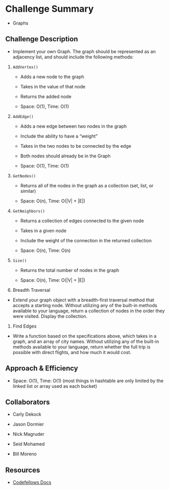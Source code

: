 # Challenge Summary
* Graphs

## Challenge Description
* Implement your own Graph. The graph should be represented as an adjacency list, and should include the following methods:

1. `AddVertex()`

    * Adds a new node to the graph

    * Takes in the value of that node

    * Returns the added node

    * Space: O(1), Time: O(1)

1. `AddEdge()`

    * Adds a new edge between two nodes in the graph

    * Include the ability to have a “weight”

    * Takes in the two nodes to be connected by the edge

    * Both nodes should already be in the Graph

    * Space: O(1), Time: O(1)

1. `GetNodes()`

    * Returns all of the nodes in the graph as a collection (set, list, or similar)

    * Space: O(n), Time: O(|V| + |E|)

1. `GetNeighbors()`

    * Returns a collection of edges connected to the given node

    * Takes in a given node

    * Include the weight of the connection in the returned collection

    * Space: O(n), Time: O(n)

1. `Size()`

    * Returns the total number of nodes in the graph

    * Space: O(n), Time: O(|V| + |E|)

1. Breadth Traversal

  * Extend your graph object with a breadth-first traversal method that accepts a starting node. Without utilizing any of the built-in methods available to your language, return a collection of nodes in the order they were visited. Display the collection.

1. Find Edges
* Write a function based on the specifications above, which takes in a graph, and an array of city names. Without utilizing any of the built-in methods available to your language, return whether the full trip is possible with direct flights, and how much it would cost.


## Approach & Efficiency
- Space: O(1), Time: O(1) (most things in hashtable are only limited by the linked list or array used as each bucket)

## Collaborators

- Carly Dekock

- Jason Dormier

- Nick Magruder

- Seid Mohamed

- Bill Moreno

## Resources

- [Codefellows Docs](https://codefellows.github.io/common_curriculum/data_structures_and_algorithms/Code_401/class-35/resources/graphs.html)